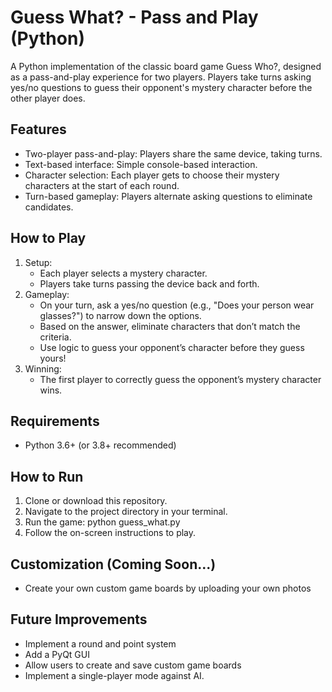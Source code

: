 # Guess What? - Pass and Play (Python)
A Python implementation of the classic board game Guess Who?, designed as a pass-and-play experience for two players. Players take turns asking yes/no questions to guess their opponent's mystery character before the other player does.

## Features
- Two-player pass-and-play: Players share the same device, taking turns.
- Text-based interface: Simple console-based interaction.
- Character selection: Each player gets to choose their mystery characters at the start of each round.
- Turn-based gameplay: Players alternate asking questions to eliminate candidates.

## How to Play
1. Setup:
    - Each player selects a mystery character.
    - Players take turns passing the device back and forth.
2. Gameplay:
    - On your turn, ask a yes/no question (e.g., "Does your person wear glasses?") to narrow down the options.
    - Based on the answer, eliminate characters that don’t match the criteria.
    - Use logic to guess your opponent’s character before they guess yours!
3. Winning:
    - The first player to correctly guess the opponent’s mystery character wins.

## Requirements  
- Python 3.6+ (or 3.8+ recommended)

## How to Run
1. Clone or download this repository.
2. Navigate to the project directory in your terminal.
3. Run the game: python guess_what.py
4. Follow the on-screen instructions to play.

## Customization (Coming Soon...)
- Create your own custom game boards by uploading your own photos

## Future Improvements
- Implement a round and point system
- Add a PyQt GUI
- Allow users to create and save custom game boards
- Implement a single-player mode against AI.
